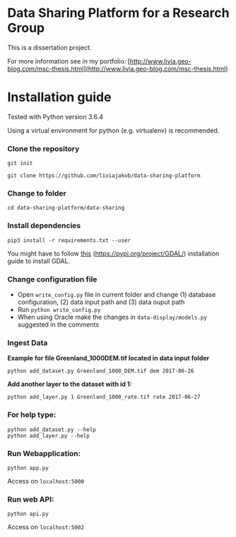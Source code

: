 # Data Sharing Platform for a Research Group

This is a dissertation project.

For more information see in my portfolio: [http://www.livia.geo-blog.com/msc-thesis.html](http://www.livia.geo-blog.com/msc-thesis.html)



# Installation guide

Tested with Python version 3.6.4

Using a virtual environment for python (e.g. virtualenv) is recommended.

### Clone the repository

```git init```

```git clone https://github.com/liviajakob/data-sharing-platform```


### Change to folder

```cd data-sharing-platform/data-sharing```


### Install dependencies

```pip3 install -r requirements.txt --user```

You might have to follow [this](https://pypi.org/project/GDAL/) (https://pypi.org/project/GDAL/) installation guide to install GDAL.

### Change configuration file

- Open ```write_config.py``` file in current folder and change (1) database configuration, (2) data input path and (3) data ouput path
- Run ```python write_config.py```
- When using Oracle make the changes in ```data-display/models.py``` suggested in the comments


### Ingest Data 

**Example for file Greenland_1000DEM.tif located in data input folder**

```python add_dataset.py Greenland_1000_DEM.tif dem 2017-06-26```


**Add another layer to the dataset with id 1:**


```python add_layer.py 1 Greenland_1000_rate.tif rate 2017-06-27```

### For help type:

```
python add_dataset.py --help
python add_layer.py --help
```


### Run Webapplication:

```
python app.py
```

Access on ```localhost:5000```

### Run web API:

```
python api.py
```

Access on ```localhost:5002```


